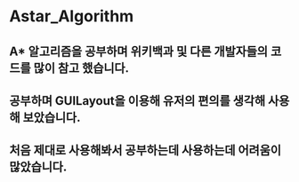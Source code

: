 # Astar_Algorithm

## A* 알고리즘을 공부하며 위키백과 및 다른 개발자들의 코드를 많이 참고 했습니다.
## 공부하며 GUILayout을 이용해 유저의 편의를 생각해 사용해 보았습니다. 
## 처음 제대로 사용해봐서 공부하는데 사용하는데 어려움이 많았습니다.
